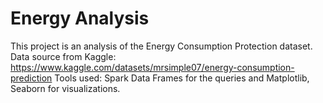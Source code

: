 # Energy Analysis
This project is an analysis of the Energy Consumption Protection dataset. 
Data source from Kaggle: https://www.kaggle.com/datasets/mrsimple07/energy-consumption-prediction
Tools used: Spark Data Frames for the queries and Matplotlib, Seaborn for visualizations.

